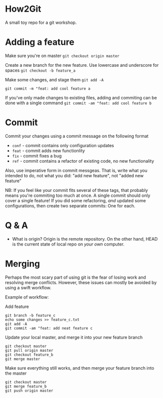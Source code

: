 # How2Git

A small toy repo for a git workshop. 

# Adding a feature

Make sure you're on master
`git checkout origin master`

Create a new branch for the new feature. Use lowercase and underscore for spaces
`git checkout -b feature_a`

Make some changes, and stage them
`git add -A` 

`git commit -m "feat: add cool feature a`

If you've only made changes to existing files, adding and commiting can be done with a single command
`git commit -am "feat: add cool feature b`

# Commit

Commit your changes using a commit message on the following format

* `conf` - commit contains only configuration updates
* `feat` - commit adds new functionlity
* `fix`  - commit fixes a bug
* `ref`  - commit contains a refactor of existing code, no new functionality

Also, use imperative form in commit messgeas. That is, write what you intended to do, not what you did: "add new feature", not "added new feature"

NB: If you feel like your commit fits several of these tags, that probably means you're commiting too much at once. A single commit should only cover a single feature! If you did some refactoring, *and* updated some configurations, then create two separate commits: One for each.

# Q & A

* What is origin?
Origin is the remote repository. On the other hand, HEAD is the current state of local repo on *your own* computer. 

# Merging

Perhaps the most scary part of using git is the fear of losing work and resolving merge conflicts. However, these issues can mostly be avoided by using a swift workflow.

Example of workflow:

Add feature
```
git branch -b feature_c
echo some changes >> feature_c.txt
git add -A
git commit -am "feat: add neat feature c
```

Update your local master, and merge it into your new feature branch
```
git checkout master
git pull origin master
git checkout feature_b
git merge master
```

Make sure everything still works, and then merge your feature branch into the master

```
git checkout master
git merge feature_b
git push origin master
```